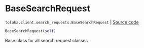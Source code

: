 # BaseSearchRequest
`toloka.client.search_requests.BaseSearchRequest` | [Source code](https://github.com/Toloka/toloka-kit/blob/v1.1.1/src/client/search_requests.py#L170)

```python
BaseSearchRequest(self)
```

Base class for all search request classes

